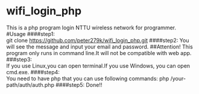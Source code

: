 # wifi_login_php
This is a php program login NTTU wireless network for programmer.
#Usage
####step1:  
git clone https://github.com/peter279k/wifi_login_php.git
####step2: 
You will see the message and input your email and password.
##Attention!
This program only runs in command line.It will not be compatible with web app.
###step3:  
If you use Linux,you can open terminal.If you use Windows, you can open cmd.exe.
####step4:  
You need to have php that you can use following commands: php /your-path/auth/auth.php
####step5: 
 Done!!
